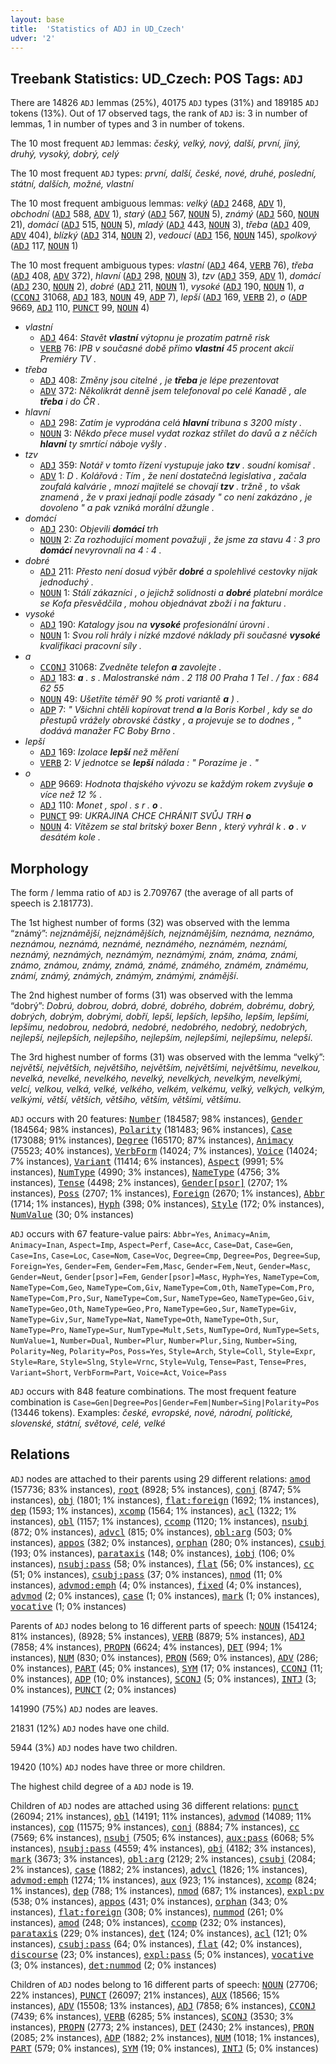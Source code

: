 ```yaml
---
layout: base
title:  'Statistics of ADJ in UD_Czech'
udver: '2'
---
```


## Treebank Statistics: UD_Czech: POS Tags: `ADJ`

There are 14826 `ADJ` lemmas (25%), 40175 `ADJ` types (31%) and 189185 `ADJ` tokens (13%).
Out of 17 observed tags, the rank of `ADJ` is: 3 in number of lemmas, 1 in number of types and 3 in number of tokens.

The 10 most frequent `ADJ` lemmas: <em>český, velký, nový, další, první, jiný, druhý, vysoký, dobrý, celý</em>

The 10 most frequent `ADJ` types:  <em>první, další, české, nové, druhé, poslední, státní, dalších, možné, vlastní</em>

The 10 most frequent ambiguous lemmas: <em>velký</em> (<tt><a href="cs-pos-ADJ.html">ADJ</a></tt> 2468, <tt><a href="cs-pos-ADV.html">ADV</a></tt> 1), <em>obchodní</em> (<tt><a href="cs-pos-ADJ.html">ADJ</a></tt> 588, <tt><a href="cs-pos-ADV.html">ADV</a></tt> 1), <em>starý</em> (<tt><a href="cs-pos-ADJ.html">ADJ</a></tt> 567, <tt><a href="cs-pos-NOUN.html">NOUN</a></tt> 5), <em>známý</em> (<tt><a href="cs-pos-ADJ.html">ADJ</a></tt> 560, <tt><a href="cs-pos-NOUN.html">NOUN</a></tt> 21), <em>domácí</em> (<tt><a href="cs-pos-ADJ.html">ADJ</a></tt> 515, <tt><a href="cs-pos-NOUN.html">NOUN</a></tt> 5), <em>mladý</em> (<tt><a href="cs-pos-ADJ.html">ADJ</a></tt> 443, <tt><a href="cs-pos-NOUN.html">NOUN</a></tt> 3), <em>třeba</em> (<tt><a href="cs-pos-ADJ.html">ADJ</a></tt> 409, <tt><a href="cs-pos-ADV.html">ADV</a></tt> 404), <em>blízký</em> (<tt><a href="cs-pos-ADJ.html">ADJ</a></tt> 314, <tt><a href="cs-pos-NOUN.html">NOUN</a></tt> 2), <em>vedoucí</em> (<tt><a href="cs-pos-ADJ.html">ADJ</a></tt> 156, <tt><a href="cs-pos-NOUN.html">NOUN</a></tt> 145), <em>spolkový</em> (<tt><a href="cs-pos-ADJ.html">ADJ</a></tt> 117, <tt><a href="cs-pos-NOUN.html">NOUN</a></tt> 1)

The 10 most frequent ambiguous types:  <em>vlastní</em> (<tt><a href="cs-pos-ADJ.html">ADJ</a></tt> 464, <tt><a href="cs-pos-VERB.html">VERB</a></tt> 76), <em>třeba</em> (<tt><a href="cs-pos-ADJ.html">ADJ</a></tt> 408, <tt><a href="cs-pos-ADV.html">ADV</a></tt> 372), <em>hlavní</em> (<tt><a href="cs-pos-ADJ.html">ADJ</a></tt> 298, <tt><a href="cs-pos-NOUN.html">NOUN</a></tt> 3), <em>tzv</em> (<tt><a href="cs-pos-ADJ.html">ADJ</a></tt> 359, <tt><a href="cs-pos-ADV.html">ADV</a></tt> 1), <em>domácí</em> (<tt><a href="cs-pos-ADJ.html">ADJ</a></tt> 230, <tt><a href="cs-pos-NOUN.html">NOUN</a></tt> 2), <em>dobré</em> (<tt><a href="cs-pos-ADJ.html">ADJ</a></tt> 211, <tt><a href="cs-pos-NOUN.html">NOUN</a></tt> 1), <em>vysoké</em> (<tt><a href="cs-pos-ADJ.html">ADJ</a></tt> 190, <tt><a href="cs-pos-NOUN.html">NOUN</a></tt> 1), <em>a</em> (<tt><a href="cs-pos-CCONJ.html">CCONJ</a></tt> 31068, <tt><a href="cs-pos-ADJ.html">ADJ</a></tt> 183, <tt><a href="cs-pos-NOUN.html">NOUN</a></tt> 49, <tt><a href="cs-pos-ADP.html">ADP</a></tt> 7), <em>lepší</em> (<tt><a href="cs-pos-ADJ.html">ADJ</a></tt> 169, <tt><a href="cs-pos-VERB.html">VERB</a></tt> 2), <em>o</em> (<tt><a href="cs-pos-ADP.html">ADP</a></tt> 9669, <tt><a href="cs-pos-ADJ.html">ADJ</a></tt> 110, <tt><a href="cs-pos-PUNCT.html">PUNCT</a></tt> 99, <tt><a href="cs-pos-NOUN.html">NOUN</a></tt> 4)


* <em>vlastní</em>
  * <tt><a href="cs-pos-ADJ.html">ADJ</a></tt> 464: <em>Stavět <b>vlastní</b> výtopnu je prozatím patrně risk</em>
  * <tt><a href="cs-pos-VERB.html">VERB</a></tt> 76: <em>IPB v současné době přímo <b>vlastní</b> 45 procent akcií Premiéry TV .</em>
* <em>třeba</em>
  * <tt><a href="cs-pos-ADJ.html">ADJ</a></tt> 408: <em>Změny jsou citelné , je <b>třeba</b> je lépe prezentovat</em>
  * <tt><a href="cs-pos-ADV.html">ADV</a></tt> 372: <em>Několikrát denně jsem telefonoval po celé Kanadě , ale <b>třeba</b> i do ČR .</em>
* <em>hlavní</em>
  * <tt><a href="cs-pos-ADJ.html">ADJ</a></tt> 298: <em>Zatím je vyprodána celá <b>hlavní</b> tribuna s 3200 místy .</em>
  * <tt><a href="cs-pos-NOUN.html">NOUN</a></tt> 3: <em>Někdo přece musel vydat rozkaz střílet do davů a z něčích <b>hlavní</b> ty smrtící náboje vyšly .</em>
* <em>tzv</em>
  * <tt><a href="cs-pos-ADJ.html">ADJ</a></tt> 359: <em>Notář v tomto řízení vystupuje jako <b>tzv</b> . soudní komisař .</em>
  * <tt><a href="cs-pos-ADV.html">ADV</a></tt> 1: <em>D . Kolářová : Tím , že není dostatečná legislativa , začala zoufalá kalvárie , mnozí majitelé se chovají <b>tzv</b> . tržně , to však znamená , že v praxi jednají podle zásady " co není zakázáno , je dovoleno " a pak vzniká morální džungle .</em>
* <em>domácí</em>
  * <tt><a href="cs-pos-ADJ.html">ADJ</a></tt> 230: <em>Objevili <b>domácí</b> trh</em>
  * <tt><a href="cs-pos-NOUN.html">NOUN</a></tt> 2: <em>Za rozhodující moment považuji , že jsme za stavu 4 : 3 pro <b>domácí</b> nevyrovnali na 4 : 4 .</em>
* <em>dobré</em>
  * <tt><a href="cs-pos-ADJ.html">ADJ</a></tt> 211: <em>Přesto není dosud výběr <b>dobré</b> a spolehlivé cestovky nijak jednoduchý .</em>
  * <tt><a href="cs-pos-NOUN.html">NOUN</a></tt> 1: <em>Stálí zákazníci , o jejichž solidnosti a <b>dobré</b> platební morálce se Kofa přesvědčila , mohou objednávat zboží i na fakturu .</em>
* <em>vysoké</em>
  * <tt><a href="cs-pos-ADJ.html">ADJ</a></tt> 190: <em>Katalogy jsou na <b>vysoké</b> profesionální úrovni .</em>
  * <tt><a href="cs-pos-NOUN.html">NOUN</a></tt> 1: <em>Svou roli hrály i nízké mzdové náklady při současné <b>vysoké</b> kvalifikaci pracovní síly .</em>
* <em>a</em>
  * <tt><a href="cs-pos-CCONJ.html">CCONJ</a></tt> 31068: <em>Zvedněte telefon <b>a</b> zavolejte .</em>
  * <tt><a href="cs-pos-ADJ.html">ADJ</a></tt> 183: <em><b>a</b> . s . Malostranské nám . 2 118 00 Praha 1 Tel . / fax : 684 62 55</em>
  * <tt><a href="cs-pos-NOUN.html">NOUN</a></tt> 49: <em>Ušetříte téměř 90 % proti variantě <b>a</b> ) .</em>
  * <tt><a href="cs-pos-ADP.html">ADP</a></tt> 7: <em>" Všichni chtěli kopírovat trend <b>a</b> la Boris Korbel , kdy se do přestupů vrážely obrovské částky , a projevuje se to dodnes , " dodává manažer FC Boby Brno .</em>
* <em>lepší</em>
  * <tt><a href="cs-pos-ADJ.html">ADJ</a></tt> 169: <em>Izolace <b>lepší</b> než měření</em>
  * <tt><a href="cs-pos-VERB.html">VERB</a></tt> 2: <em>V jednotce se <b>lepší</b> nálada : " Porazíme je . "</em>
* <em>o</em>
  * <tt><a href="cs-pos-ADP.html">ADP</a></tt> 9669: <em>Hodnota thajského vývozu se každým rokem zvyšuje <b>o</b> více než 12 % .</em>
  * <tt><a href="cs-pos-ADJ.html">ADJ</a></tt> 110: <em>Monet , spol . s r . <b>o</b> .</em>
  * <tt><a href="cs-pos-PUNCT.html">PUNCT</a></tt> 99: <em>UKRAJINA CHCE CHRÁNIT SVŮJ TRH <b>o</b></em>
  * <tt><a href="cs-pos-NOUN.html">NOUN</a></tt> 4: <em>Vítězem se stal britský boxer Benn , který vyhrál k . <b>o</b> . v desátém kole .</em>

## Morphology

The form / lemma ratio of `ADJ` is 2.709767 (the average of all parts of speech is 2.181773).

The 1st highest number of forms (32) was observed with the lemma “známý”: <em>nejznámější, nejznámějších, nejznámějším, neznáma, neznámo, neznámou, neznámá, neznámé, neznámého, neznámém, neznámí, neznámý, neznámých, neznámým, neznámými, znám, známa, známi, známo, známou, známy, známá, známé, známého, známém, známému, známí, známý, známých, známým, známými, známější</em>.

The 2nd highest number of forms (31) was observed with the lemma “dobrý”: <em>Dobrú, dobrou, dobrá, dobré, dobrého, dobrém, dobrému, dobrý, dobrých, dobrým, dobrými, dobří, lepší, lepších, lepšího, lepším, lepšími, lepšímu, nedobrou, nedobrá, nedobré, nedobrého, nedobrý, nedobrých, nejlepší, nejlepších, nejlepšího, nejlepším, nejlepšími, nejlepšímu, nelepší</em>.

The 3rd highest number of forms (31) was observed with the lemma “velký”: <em>největší, největších, největšího, největším, největšími, největšímu, nevelkou, nevelká, nevelké, nevelkého, nevelký, nevelkých, nevelkým, nevelkými, velcí, velkou, velká, velké, velkého, velkém, velkému, velký, velkých, velkým, velkými, větší, větších, většího, větším, většími, většímu</em>.

`ADJ` occurs with 20 features: <tt><a href="cs-feat-Number.html">Number</a></tt> (184587; 98% instances), <tt><a href="cs-feat-Gender.html">Gender</a></tt> (184564; 98% instances), <tt><a href="cs-feat-Polarity.html">Polarity</a></tt> (181483; 96% instances), <tt><a href="cs-feat-Case.html">Case</a></tt> (173088; 91% instances), <tt><a href="cs-feat-Degree.html">Degree</a></tt> (165170; 87% instances), <tt><a href="cs-feat-Animacy.html">Animacy</a></tt> (75523; 40% instances), <tt><a href="cs-feat-VerbForm.html">VerbForm</a></tt> (14024; 7% instances), <tt><a href="cs-feat-Voice.html">Voice</a></tt> (14024; 7% instances), <tt><a href="cs-feat-Variant.html">Variant</a></tt> (11414; 6% instances), <tt><a href="cs-feat-Aspect.html">Aspect</a></tt> (9991; 5% instances), <tt><a href="cs-feat-NumType.html">NumType</a></tt> (4990; 3% instances), <tt><a href="cs-feat-NameType.html">NameType</a></tt> (4756; 3% instances), <tt><a href="cs-feat-Tense.html">Tense</a></tt> (4498; 2% instances), <tt><a href="cs-feat-Gender-psor.html">Gender[psor]</a></tt> (2707; 1% instances), <tt><a href="cs-feat-Poss.html">Poss</a></tt> (2707; 1% instances), <tt><a href="cs-feat-Foreign.html">Foreign</a></tt> (2670; 1% instances), <tt><a href="cs-feat-Abbr.html">Abbr</a></tt> (1714; 1% instances), <tt><a href="cs-feat-Hyph.html">Hyph</a></tt> (398; 0% instances), <tt><a href="cs-feat-Style.html">Style</a></tt> (172; 0% instances), <tt><a href="cs-feat-NumValue.html">NumValue</a></tt> (30; 0% instances)

`ADJ` occurs with 67 feature-value pairs: `Abbr=Yes`, `Animacy=Anim`, `Animacy=Inan`, `Aspect=Imp`, `Aspect=Perf`, `Case=Acc`, `Case=Dat`, `Case=Gen`, `Case=Ins`, `Case=Loc`, `Case=Nom`, `Case=Voc`, `Degree=Cmp`, `Degree=Pos`, `Degree=Sup`, `Foreign=Yes`, `Gender=Fem`, `Gender=Fem,Masc`, `Gender=Fem,Neut`, `Gender=Masc`, `Gender=Neut`, `Gender[psor]=Fem`, `Gender[psor]=Masc`, `Hyph=Yes`, `NameType=Com`, `NameType=Com,Geo`, `NameType=Com,Giv`, `NameType=Com,Oth`, `NameType=Com,Pro`, `NameType=Com,Pro,Sur`, `NameType=Com,Sur`, `NameType=Geo`, `NameType=Geo,Giv`, `NameType=Geo,Oth`, `NameType=Geo,Pro`, `NameType=Geo,Sur`, `NameType=Giv`, `NameType=Giv,Sur`, `NameType=Nat`, `NameType=Oth`, `NameType=Oth,Sur`, `NameType=Pro`, `NameType=Sur`, `NumType=Mult,Sets`, `NumType=Ord`, `NumType=Sets`, `NumValue=1`, `Number=Dual`, `Number=Plur`, `Number=Plur,Sing`, `Number=Sing`, `Polarity=Neg`, `Polarity=Pos`, `Poss=Yes`, `Style=Arch`, `Style=Coll`, `Style=Expr`, `Style=Rare`, `Style=Slng`, `Style=Vrnc`, `Style=Vulg`, `Tense=Past`, `Tense=Pres`, `Variant=Short`, `VerbForm=Part`, `Voice=Act`, `Voice=Pass`

`ADJ` occurs with 848 feature combinations.
The most frequent feature combination is `Case=Gen|Degree=Pos|Gender=Fem|Number=Sing|Polarity=Pos` (13446 tokens).
Examples: <em>české, evropské, nové, národní, politické, slovenské, státní, světové, celé, velké</em>


## Relations

`ADJ` nodes are attached to their parents using 29 different relations: <tt><a href="cs-dep-amod.html">amod</a></tt> (157736; 83% instances), <tt><a href="cs-dep-root.html">root</a></tt> (8928; 5% instances), <tt><a href="cs-dep-conj.html">conj</a></tt> (8747; 5% instances), <tt><a href="cs-dep-obj.html">obj</a></tt> (1801; 1% instances), <tt><a href="cs-dep-flat-foreign.html">flat:foreign</a></tt> (1692; 1% instances), <tt><a href="cs-dep-dep.html">dep</a></tt> (1593; 1% instances), <tt><a href="cs-dep-xcomp.html">xcomp</a></tt> (1564; 1% instances), <tt><a href="cs-dep-acl.html">acl</a></tt> (1322; 1% instances), <tt><a href="cs-dep-obl.html">obl</a></tt> (1157; 1% instances), <tt><a href="cs-dep-ccomp.html">ccomp</a></tt> (1120; 1% instances), <tt><a href="cs-dep-nsubj.html">nsubj</a></tt> (872; 0% instances), <tt><a href="cs-dep-advcl.html">advcl</a></tt> (815; 0% instances), <tt><a href="cs-dep-obl-arg.html">obl:arg</a></tt> (503; 0% instances), <tt><a href="cs-dep-appos.html">appos</a></tt> (382; 0% instances), <tt><a href="cs-dep-orphan.html">orphan</a></tt> (280; 0% instances), <tt><a href="cs-dep-csubj.html">csubj</a></tt> (193; 0% instances), <tt><a href="cs-dep-parataxis.html">parataxis</a></tt> (148; 0% instances), <tt><a href="cs-dep-iobj.html">iobj</a></tt> (106; 0% instances), <tt><a href="cs-dep-nsubj-pass.html">nsubj:pass</a></tt> (58; 0% instances), <tt><a href="cs-dep-flat.html">flat</a></tt> (56; 0% instances), <tt><a href="cs-dep-cc.html">cc</a></tt> (51; 0% instances), <tt><a href="cs-dep-csubj-pass.html">csubj:pass</a></tt> (37; 0% instances), <tt><a href="cs-dep-nmod.html">nmod</a></tt> (11; 0% instances), <tt><a href="cs-dep-advmod-emph.html">advmod:emph</a></tt> (4; 0% instances), <tt><a href="cs-dep-fixed.html">fixed</a></tt> (4; 0% instances), <tt><a href="cs-dep-advmod.html">advmod</a></tt> (2; 0% instances), <tt><a href="cs-dep-case.html">case</a></tt> (1; 0% instances), <tt><a href="cs-dep-mark.html">mark</a></tt> (1; 0% instances), <tt><a href="cs-dep-vocative.html">vocative</a></tt> (1; 0% instances)

Parents of `ADJ` nodes belong to 16 different parts of speech: <tt><a href="cs-pos-NOUN.html">NOUN</a></tt> (154124; 81% instances),  (8928; 5% instances), <tt><a href="cs-pos-VERB.html">VERB</a></tt> (8879; 5% instances), <tt><a href="cs-pos-ADJ.html">ADJ</a></tt> (7858; 4% instances), <tt><a href="cs-pos-PROPN.html">PROPN</a></tt> (6624; 4% instances), <tt><a href="cs-pos-DET.html">DET</a></tt> (994; 1% instances), <tt><a href="cs-pos-NUM.html">NUM</a></tt> (830; 0% instances), <tt><a href="cs-pos-PRON.html">PRON</a></tt> (569; 0% instances), <tt><a href="cs-pos-ADV.html">ADV</a></tt> (286; 0% instances), <tt><a href="cs-pos-PART.html">PART</a></tt> (45; 0% instances), <tt><a href="cs-pos-SYM.html">SYM</a></tt> (17; 0% instances), <tt><a href="cs-pos-CCONJ.html">CCONJ</a></tt> (11; 0% instances), <tt><a href="cs-pos-ADP.html">ADP</a></tt> (10; 0% instances), <tt><a href="cs-pos-SCONJ.html">SCONJ</a></tt> (5; 0% instances), <tt><a href="cs-pos-INTJ.html">INTJ</a></tt> (3; 0% instances), <tt><a href="cs-pos-PUNCT.html">PUNCT</a></tt> (2; 0% instances)

141990 (75%) `ADJ` nodes are leaves.

21831 (12%) `ADJ` nodes have one child.

5944 (3%) `ADJ` nodes have two children.

19420 (10%) `ADJ` nodes have three or more children.

The highest child degree of a `ADJ` node is 19.

Children of `ADJ` nodes are attached using 36 different relations: <tt><a href="cs-dep-punct.html">punct</a></tt> (26094; 21% instances), <tt><a href="cs-dep-obl.html">obl</a></tt> (14191; 11% instances), <tt><a href="cs-dep-advmod.html">advmod</a></tt> (14089; 11% instances), <tt><a href="cs-dep-cop.html">cop</a></tt> (11575; 9% instances), <tt><a href="cs-dep-conj.html">conj</a></tt> (8884; 7% instances), <tt><a href="cs-dep-cc.html">cc</a></tt> (7569; 6% instances), <tt><a href="cs-dep-nsubj.html">nsubj</a></tt> (7505; 6% instances), <tt><a href="cs-dep-aux-pass.html">aux:pass</a></tt> (6068; 5% instances), <tt><a href="cs-dep-nsubj-pass.html">nsubj:pass</a></tt> (4559; 4% instances), <tt><a href="cs-dep-obj.html">obj</a></tt> (4182; 3% instances), <tt><a href="cs-dep-mark.html">mark</a></tt> (3673; 3% instances), <tt><a href="cs-dep-obl-arg.html">obl:arg</a></tt> (2129; 2% instances), <tt><a href="cs-dep-csubj.html">csubj</a></tt> (2084; 2% instances), <tt><a href="cs-dep-case.html">case</a></tt> (1882; 2% instances), <tt><a href="cs-dep-advcl.html">advcl</a></tt> (1826; 1% instances), <tt><a href="cs-dep-advmod-emph.html">advmod:emph</a></tt> (1274; 1% instances), <tt><a href="cs-dep-aux.html">aux</a></tt> (923; 1% instances), <tt><a href="cs-dep-xcomp.html">xcomp</a></tt> (824; 1% instances), <tt><a href="cs-dep-dep.html">dep</a></tt> (788; 1% instances), <tt><a href="cs-dep-nmod.html">nmod</a></tt> (687; 1% instances), <tt><a href="cs-dep-expl-pv.html">expl:pv</a></tt> (538; 0% instances), <tt><a href="cs-dep-appos.html">appos</a></tt> (431; 0% instances), <tt><a href="cs-dep-orphan.html">orphan</a></tt> (343; 0% instances), <tt><a href="cs-dep-flat-foreign.html">flat:foreign</a></tt> (308; 0% instances), <tt><a href="cs-dep-nummod.html">nummod</a></tt> (261; 0% instances), <tt><a href="cs-dep-amod.html">amod</a></tt> (248; 0% instances), <tt><a href="cs-dep-ccomp.html">ccomp</a></tt> (232; 0% instances), <tt><a href="cs-dep-parataxis.html">parataxis</a></tt> (229; 0% instances), <tt><a href="cs-dep-det.html">det</a></tt> (124; 0% instances), <tt><a href="cs-dep-acl.html">acl</a></tt> (121; 0% instances), <tt><a href="cs-dep-csubj-pass.html">csubj:pass</a></tt> (64; 0% instances), <tt><a href="cs-dep-flat.html">flat</a></tt> (42; 0% instances), <tt><a href="cs-dep-discourse.html">discourse</a></tt> (23; 0% instances), <tt><a href="cs-dep-expl-pass.html">expl:pass</a></tt> (5; 0% instances), <tt><a href="cs-dep-vocative.html">vocative</a></tt> (3; 0% instances), <tt><a href="cs-dep-det-nummod.html">det:nummod</a></tt> (2; 0% instances)

Children of `ADJ` nodes belong to 16 different parts of speech: <tt><a href="cs-pos-NOUN.html">NOUN</a></tt> (27706; 22% instances), <tt><a href="cs-pos-PUNCT.html">PUNCT</a></tt> (26097; 21% instances), <tt><a href="cs-pos-AUX.html">AUX</a></tt> (18566; 15% instances), <tt><a href="cs-pos-ADV.html">ADV</a></tt> (15508; 13% instances), <tt><a href="cs-pos-ADJ.html">ADJ</a></tt> (7858; 6% instances), <tt><a href="cs-pos-CCONJ.html">CCONJ</a></tt> (7439; 6% instances), <tt><a href="cs-pos-VERB.html">VERB</a></tt> (6285; 5% instances), <tt><a href="cs-pos-SCONJ.html">SCONJ</a></tt> (3530; 3% instances), <tt><a href="cs-pos-PROPN.html">PROPN</a></tt> (2773; 2% instances), <tt><a href="cs-pos-DET.html">DET</a></tt> (2430; 2% instances), <tt><a href="cs-pos-PRON.html">PRON</a></tt> (2085; 2% instances), <tt><a href="cs-pos-ADP.html">ADP</a></tt> (1882; 2% instances), <tt><a href="cs-pos-NUM.html">NUM</a></tt> (1018; 1% instances), <tt><a href="cs-pos-PART.html">PART</a></tt> (579; 0% instances), <tt><a href="cs-pos-SYM.html">SYM</a></tt> (19; 0% instances), <tt><a href="cs-pos-INTJ.html">INTJ</a></tt> (5; 0% instances)

